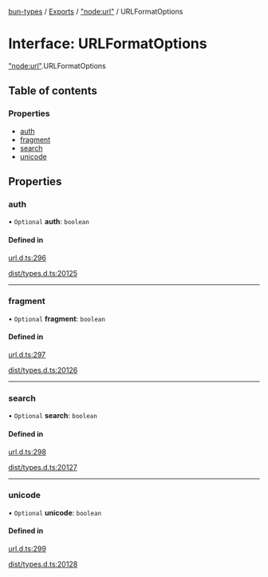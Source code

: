 [bun-types](https://github.com/oven-sh/bun-types/blob/master/api-docs/README.md) / [Exports](https://github.com/oven-sh/bun-types/blob/master/api-docs/modules.md) / ["node:url"](https://github.com/oven-sh/bun-types/blob/master/api-docs/modules/node_url_.md) / URLFormatOptions

# Interface: URLFormatOptions

["node:url"](https://github.com/oven-sh/bun-types/blob/master/api-docs/modules/node_url_.md).URLFormatOptions

## Table of contents

### Properties

- [auth](https://github.com/oven-sh/bun-types/blob/master/api-docs/interfaces/node_url_.URLFormatOptions.md#auth)
- [fragment](https://github.com/oven-sh/bun-types/blob/master/api-docs/interfaces/node_url_.URLFormatOptions.md#fragment)
- [search](https://github.com/oven-sh/bun-types/blob/master/api-docs/interfaces/node_url_.URLFormatOptions.md#search)
- [unicode](https://github.com/oven-sh/bun-types/blob/master/api-docs/interfaces/node_url_.URLFormatOptions.md#unicode)

## Properties

### auth

• `Optional` **auth**: `boolean`

#### Defined in

[url.d.ts:296](https://github.com/valgaze/bun-types/blob/6f8dbf8/url.d.ts#L296)

[dist/types.d.ts:20125](https://github.com/valgaze/bun-types/blob/6f8dbf8/dist/types.d.ts#L20125)

___

### fragment

• `Optional` **fragment**: `boolean`

#### Defined in

[url.d.ts:297](https://github.com/valgaze/bun-types/blob/6f8dbf8/url.d.ts#L297)

[dist/types.d.ts:20126](https://github.com/valgaze/bun-types/blob/6f8dbf8/dist/types.d.ts#L20126)

___

### search

• `Optional` **search**: `boolean`

#### Defined in

[url.d.ts:298](https://github.com/valgaze/bun-types/blob/6f8dbf8/url.d.ts#L298)

[dist/types.d.ts:20127](https://github.com/valgaze/bun-types/blob/6f8dbf8/dist/types.d.ts#L20127)

___

### unicode

• `Optional` **unicode**: `boolean`

#### Defined in

[url.d.ts:299](https://github.com/valgaze/bun-types/blob/6f8dbf8/url.d.ts#L299)

[dist/types.d.ts:20128](https://github.com/valgaze/bun-types/blob/6f8dbf8/dist/types.d.ts#L20128)
